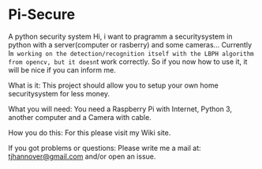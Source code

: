 # Pi-Secure
A python security system
Hi, i want to pragramm a securitysystem in python with a server(computer or rasberry) and some cameras...
Currently I`m working on the detection/recognition itself with the LBPH algorithm from opencv, but it doesn`t work correctly.
So if you now how to use it, it will be nice if you can inform me.

What is it:
This project should allow you to setup your own home securitysystem for less money.

What you will need:
You need a Raspberry Pi with Internet, Python 3, another computer and a Camera with cable.

 
How you do this:
For this please visit my Wiki site.

If you got problems or questions:
Please write me a mail at: tjhannover@gmail.com and/or open an issue.

